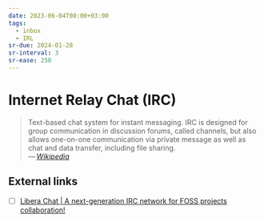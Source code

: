 ```yaml
---
date: 2023-06-04T00:00+03:00
tags:
  - inbox
  - IRL
sr-due: 2024-01-28
sr-interval: 3
sr-ease: 250
---
```


# Internet Relay Chat (IRC)

> Text-based chat system for instant messaging. IRC is designed for group
> communication in discussion forums, called channels, but also allows
> one-on-one communication via private message as well as chat and data
> transfer, including file sharing.\
> — <cite>[Wikipedia](https://en.wikipedia.org/wiki/Internet_Relay_Chat)</cite>

## External links

- [ ] [Libera Chat | A next-generation IRC network for FOSS projects collaboration!](https://libera.chat/)
